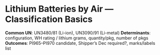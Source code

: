 # Lithium Batteries by Air — Classification Basics
**Common UN**: UN3480/81 (Li-ion), UN3090/91 (Li-metal)
**Determinants**: configuration, WH rating / lithium grams, quantity/pkg, number of pkgs
**Outcomes**: PI965–PI970 candidate, Shipper’s Dec required?, marks/labels list
